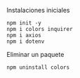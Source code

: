 
Instalaciones iniciales

```
npm init -y
npm i colors inquirer
npm i axios
npm i dotenv
```

Eliminar un paquete

```
npm uninstall colors
```